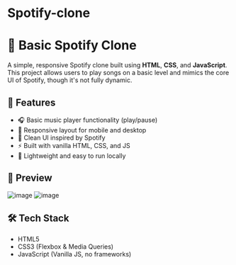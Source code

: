 # Spotify-clone
# 🎵 Basic Spotify Clone

A simple, responsive Spotify clone built using **HTML**, **CSS**, and **JavaScript**.  
This project allows users to play songs on a basic level and mimics the core UI of Spotify, though it's not fully dynamic.

## 🚀 Features

- 🎧 Basic music player functionality (play/pause)
- 📱 Responsive layout for mobile and desktop
- 🎨 Clean UI inspired by Spotify
- ⚡ Built with vanilla HTML, CSS, and JS
- 📂 Lightweight and easy to run locally

## 📸 Preview

![image](https://github.com/user-attachments/assets/f7b4214d-3f0d-485a-b266-039b508dbeb2)
![image](https://github.com/user-attachments/assets/f16243ae-8d1b-4c9e-844d-a17e466544f8)



## 🛠 Tech Stack

- HTML5
- CSS3 (Flexbox & Media Queries)
- JavaScript (Vanilla JS, no frameworks)

